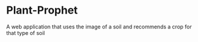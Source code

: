 # Plant-Prophet
A web application that uses the image of a soil and recommends a crop for that type of soil
